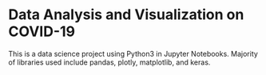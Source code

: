 # Data Analysis and Visualization on COVID-19
This is a data science project using Python3 in Jupyter Notebooks.
Majority of libraries used include pandas, plotly, matplotlib, and keras. 
